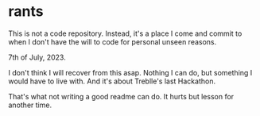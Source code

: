 # rants
This is not a code repository.
Instead, it's a place I come and commit to when I don't have the will to code for personal unseen reasons.

7th of July, 2023.

I don't think I will recover from this asap.
Nothing I can do, but something I would have to live with.
And it's about Treblle's last Hackathon.

That's what not writing a good readme can do.
It hurts but lesson for another time.
